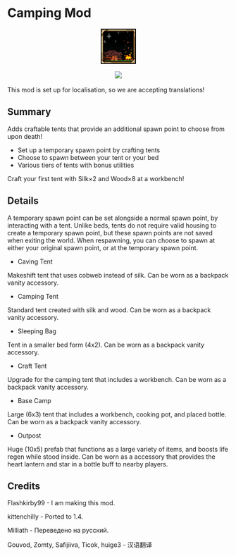 ﻿# Camping Mod

<p align="center">
  <a href="https://steamcommunity.com/sharedfiles/filedetails/?id=2864849706">
    <img src="https://raw.githubusercontent.com/Flashkirby/CampingMod/master/icon.png"/>
  </a>
</p>
<p align="center">
<img src="http://i.imgur.com/kdcROYP.png"/>
</p>

This mod is set up for localisation, so we are accepting translations!

## Summary

Adds craftable tents that provide an additional spawn point to choose from upon death!

* Set up a temporary spawn point by crafting tents
* Choose to spawn between your tent or your bed
* Various tiers of tents with bonus utilities

Craft your first tent with Silk×2 and Wood×8 at a workbench!

## Details

A temporary spawn point can be set alongside a normal spawn point, by interacting with a tent. Unlike beds, tents do not require valid housing to create a temporary spawn point, but these spawn points are not saved when exiting the world. 
When respawning, you can choose to spawn at either your original spawn point, or at the temporary spawn point.

- Caving Tent

Makeshift tent that uses cobweb instead of silk. Can be worn as a backpack vanity accessory.

- Camping Tent

Standard tent created with silk and wood. Can be worn as a backpack vanity accessory.

- Sleeping Bag

Tent in a smaller bed form (4x2). Can be worn as a backpack vanity accessory.

- Craft Tent

Upgrade for the camping tent that includes a workbench. Can be worn as a backpack vanity accessory.

- Base Camp

Large (6x3) tent that includes a workbench, cooking pot, and placed bottle. Can be worn as a backpack vanity accessory.

- Outpost

Huge (10x5) prefab that functions as a large variety of items, and boosts life regen while stood inside.
Can be worn as a accessory that provides the heart lantern and star in a bottle buff to nearby players.

## Credits

Flashkirby99 - I am making this mod.

kittenchilly - Ported to 1.4.

Milliath - Переведено на русский.

Gouvod, Zomty, Safijiiva, Ticok, huige3 - 汉语翻译
